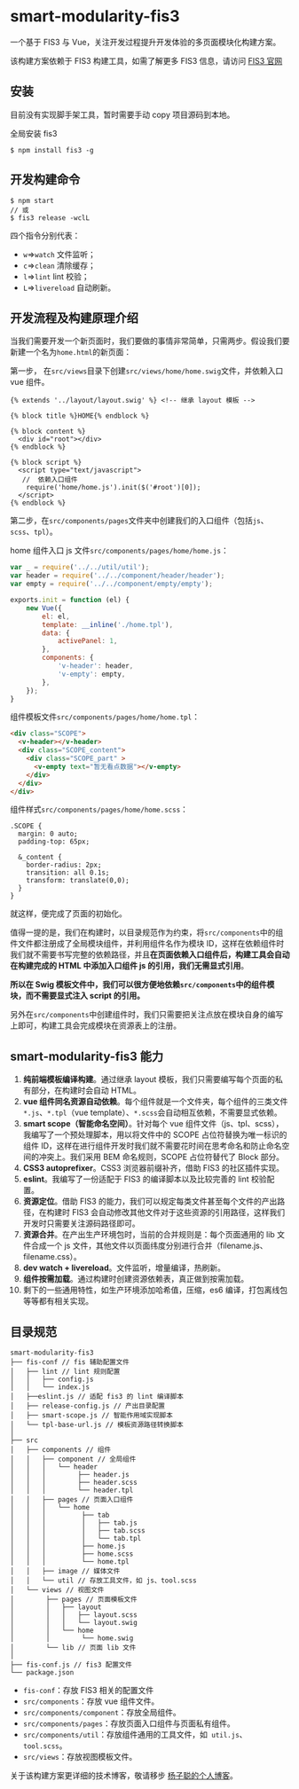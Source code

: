 # smart-modularity-fis3
一个基于 FIS3 与 Vue，关注开发过程提升开发体验的多页面模块化构建方案。

该构建方案依赖于 FIS3 构建工具，如需了解更多 FIS3 信息，请访问 [FIS3 官网](https://fex.baidu.com/fis3/)

## 安装
目前没有实现脚手架工具，暂时需要手动 copy 项目源码到本地。

全局安装 fis3
```
$ npm install fis3 -g
```

## 开发构建命令
```
$ npm start
// 或
$ fis3 release -wclL
```

四个指令分别代表：
* `w`=>`watch` 文件监听；
* `c`=>`clean` 清除缓存；
* `l`=>`lint` lint 校验；
* `L`=>`livereload` 自动刷新。

## 开发流程及构建原理介绍
当我们需要开发一个新页面时，我们要做的事情非常简单，只需两步。假设我们要新建一个名为`home.html`的新页面：

第一步， 在`src/views`目录下创建`src/views/home/home.swig`文件，并依赖入口 vue 组件。
```
{% extends '../layout/layout.swig' %} <!-- 继承 layout 模板 -->

{% block title %}HOME{% endblock %}

{% block content %}
  <div id="root"></div>
{% endblock %}

{% block script %}
  <script type="text/javascript">
   //  依赖入口组件
    require('home/home.js').init($('#root')[0]);
  </script>
{% endblock %}
```

第二步，在`src/components/pages`文件夹中创建我们的入口组件（包括`js`、`scss`、`tpl`）。

home 组件入口 js 文件`src/components/pages/home/home.js`：
```Javascript
var _ = require('../../util/util');
var header = require('../../component/header/header');
var empty = require('../../component/empty/empty');

exports.init = function (el) {
    new Vue({
        el: el,
        template: __inline('./home.tpl'),
        data: {
            activePanel: 1,
        },
        components: {
            'v-header': header,
            'v-empty': empty,
        },
    });
}
```
组件模板文件`src/components/pages/home/home.tpl`：
```HTML
<div class="SCOPE">
  <v-header></v-header>
  <div class="SCOPE_content">
    <div class="SCOPE_part" >
      <v-empty text="暂无看点数据"></v-empty>
    </div>
  </div>
</div>
```
组件样式`src/components/pages/home/home.scss`：
```
.SCOPE {
  margin: 0 auto;
  padding-top: 65px;

  &_content {
    border-radius: 2px;
    transition: all 0.1s;
    transform: translate(0,0);
  }
}
```
就这样，便完成了页面的初始化。

值得一提的是，我们在构建时，以目录规范作为约束，将`src/components`中的组件文件都注册成了全局模块组件，并利用组件名作为模块 ID，这样在依赖组件时我们就不需要书写完整的依赖路径，并且**在页面依赖入口组件后，构建工具会自动在构建完成的 HTML 中添加入口组件 js 的引用，我们无需显式引用**。

**所以在 Swig 模板文件中，我们可以很方便地依赖`src/components`中的组件模块，而不需要显式注入 script 的引用。**

另外在`src/components`中创建组件时，我们只需要把关注点放在模块自身的编写上即可，构建工具会完成模块在资源表上的注册。

## smart-modularity-fis3 能力
1. **纯前端模板编译构建**。通过继承 layout 模板，我们只需要编写每个页面的私有部分，在构建时会自动 HTML。
2. **vue 组件同名资源自动依赖**。每个组件就是一个文件夹，每个组件的三类文件`*.js`、`*.tpl`（vue template）、`*.scss`会自动相互依赖，不需要显式依赖。
3. **smart scope（智能命名空间）**。针对每个 vue 组件文件（js、tpl、scss），我编写了一个预处理脚本，用以将文件中的 SCOPE 占位符替换为唯一标识的组件 ID，这样在进行组件开发时我们就不需要花时间在思考命名和防止命名空间的冲突上。我们采用 BEM 命名规则，SCOPE 占位符替代了 Block 部分。
4. **CSS3 autoprefixer**。CSS3 浏览器前缀补齐，借助 FIS3 的社区插件实现。
5. **eslint**。我编写了一份适配于 FIS3 的编译脚本以及比较完善的 lint 校验配置。
6. **资源定位**。借助 FIS3 的能力，我们可以规定每类文件甚至每个文件的产出路径，在构建时 FIS3 会自动修改其他文件对于这些资源的引用路径，这样我们开发时只需要关注源码路径即可。
7. **资源合并**。在产出生产环境包时，当前的合并规则是：每个页面通用的 lib 文件合成一个 js 文件，其他文件以页面纬度分别进行合并（filename.js、filename.css）。
8. **dev watch + livereload**。文件监听，增量编译，热刷新。
9. **组件按需加载**。通过构建时创建资源依赖表，真正做到按需加载。
10. 剩下的一些通用特性，如生产环境添加哈希值，压缩，es6 编译，打包离线包等等都有相关实现。

## 目录规范
```
smart-modularity-fis3
├── fis-conf // fis 辅助配置文件
│   ├── lint // lint 规则配置
│   │   ├── config.js
│   │   └── index.js
│   ├──eslint.js // 适配 fis3 的 lint 编译脚本
│   ├── release-config.js // 产出目录配置
│   ├── smart-scope.js // 智能作用域实现脚本
│   └── tpl-base-url.js // 模板资源路径转换脚本
│
├── src
│   ├── components // 组件
│   │   ├── component // 全局组件
│   │   │   └── header
│   │   │        ├── header.js
│   │   │        ├── header.scss
│   │   │        └── header.tpl
│   │   ├── pages // 页面入口组件
│   │   │   └── home
│   │   │         ├── tab
│   │   │         │   ├── tab.js
│   │   │         │   ├── tab.scss
│   │   │         │   └── tab.tpl
│   │   │         ├── home.js
│   │   │         ├── home.scss
│   │   │         └── home.tpl
│   │   ├── image // 媒体文件
│   │   └── util // 存放工具文件，如 js、tool.scss
│   └── views // 视图文件
│        ├── pages // 页面模板文件
│        │   ├── layout
│        │   │   ├── layout.scss
│        │   │   └── layout.swig
│        │   └── home
│        │        └── home.swig
│        └── lib // 页面 lib 文件
│
├── fis-conf.js // fis3 配置文件
└── package.json
```
* `fis-conf`：存放 FIS3 相关的配置文件
* `src/components`：存放 vue 组件文件。
* `src/components/component`：存放全局组件。
* `src/components/pages`：存放页面入口组件与页面私有组件。
* `src/components/util`：存放组件通用的工具文件，如` util.js`、`tool.scss`。
* `src/views`：存放视图模板文件。


关于该构建方案更详细的技术博客，敬请移步 [杨子聪的个人博客](http://www.yangzicong.com/article/13)。